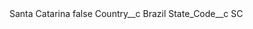 <?xml version="1.0" encoding="UTF-8"?>
<CustomMetadata xmlns="http://soap.sforce.com/2006/04/metadata" xmlns:xsi="http://www.w3.org/2001/XMLSchema-instance" xmlns:xsd="http://www.w3.org/2001/XMLSchema">
    <label>Santa Catarina</label>
    <protected>false</protected>
    <values>
        <field>Country__c</field>
        <value xsi:type="xsd:string">Brazil</value>
    </values>
    <values>
        <field>State_Code__c</field>
        <value xsi:type="xsd:string">SC</value>
    </values>
</CustomMetadata>
